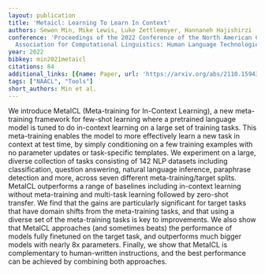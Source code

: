 ```yaml
---
layout: publication
title: 'Metaicl: Learning To Learn In Context'
authors: Sewon Min, Mike Lewis, Luke Zettlemoyer, Hannaneh Hajishirzi
conference: 'Proceedings of the 2022 Conference of the North American Chapter of the
  Association for Computational Linguistics: Human Language Technologies'
year: 2022
bibkey: min2021metaicl
citations: 84
additional_links: [{name: Paper, url: 'https://arxiv.org/abs/2110.15943'}]
tags: ["NAACL", "Tools"]
short_authors: Min et al.
---
```

We introduce MetaICL (Meta-training for In-Context Learning), a new
meta-training framework for few-shot learning where a pretrained language model
is tuned to do in-context learning on a large set of training tasks. This
meta-training enables the model to more effectively learn a new task in context
at test time, by simply conditioning on a few training examples with no
parameter updates or task-specific templates. We experiment on a large, diverse
collection of tasks consisting of 142 NLP datasets including classification,
question answering, natural language inference, paraphrase detection and more,
across seven different meta-training/target splits. MetaICL outperforms a range
of baselines including in-context learning without meta-training and multi-task
learning followed by zero-shot transfer. We find that the gains are
particularly significant for target tasks that have domain shifts from the
meta-training tasks, and that using a diverse set of the meta-training tasks is
key to improvements. We also show that MetaICL approaches (and sometimes beats)
the performance of models fully finetuned on the target task, and outperforms
much bigger models with nearly 8x parameters. Finally, we show that MetaICL is
complementary to human-written instructions, and the best performance can be
achieved by combining both approaches.
